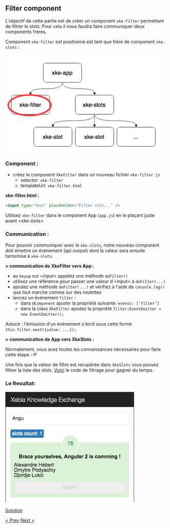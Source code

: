 ## Filter component

L'objectif de cette partie est de créer un component `xke-filter` permettant de filtrer le slots. 
Pour cela il nous faudra faire communiquer deux components frères.

Component `xke-filter` est positionné est tant que frère de component `xke-slots` :

![Components Tree](img/components-tree-filter.png)


### Component : 

- créez le component `XkeFilter` dans un nouveau fichier `xke-filter.js`
  - selector: `xke-filter`
  - templateUrl: `xke-filter.html`
  
**xke-filter.html :**

```html
<input type="text" placeholder="Filter slot..." />
```

Utilisez `xke-filter` dans le component App (`app.js`) en le plaçant juste avant &lt;xke-slots&gt;


### Communication :

Pour pouvoir communiquer avec le `xke-slots`, notre nouveau component doit émettre un événement (api output) 
dont la valeur sera ensuite tarnsmise à `xke-slots`.

**> communication de XkeFilter vers App :**

- au `keyup` sur &lt;input&gt; appelez une méthode `doFilter()`
- utilisez une référence pour passer une valeur d'&lt;input&gt; à `doFilter(...)`
- ajoutez une méthode `doFilter(...)` et vérifiez à l'aide de `console.log()` que tout marche comme sur des roulettes
- lancez un événement `filter` :
  - dans `@Component` ajouter la propriété suivante: `events: ['filter']`
  - dans la class `XkeFilter` ajoutez la propriété `filter:EventEmitter = new EventEmitter();`

Astuce : l'émission d'un événement s'écrit sous cette forme `this.filter.next({value: ...});`

**> communication de App vers XkeSlots :**

Normalement, vous avez toutes les connaissances nécessaires pour faire cette étape :-P  

Une fois que la valeur de filtre est recupérée dans `XkeSlots` vous pouvez filtrer la liste des slots.
[Voici](5-filter-component-filter-function.md) le code de filtrage pour gagner du temps.


### Le Resultat:

![filter component resultat](img/filter-component-resultat.png)
  
[Solution](5-filter-component-solution.md)

[< Prev](4-slot-component.md) [Next >](6-fetch-data.md)
